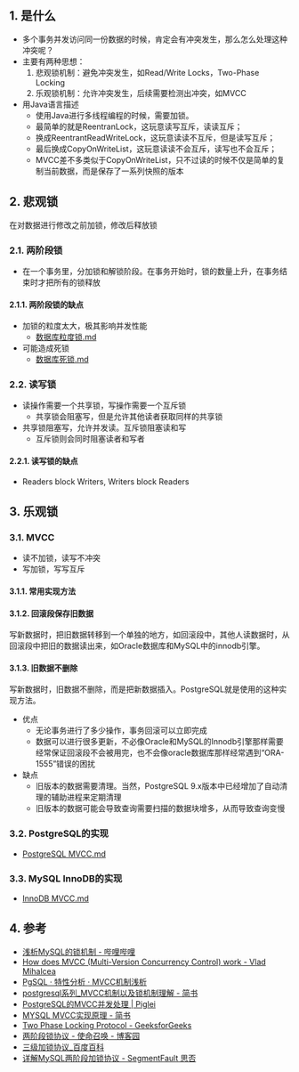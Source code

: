 
## 1. 是什么

- 多个事务并发访问同一份数据的时候，肯定会有冲突发生，那么怎么处理这种冲突呢？
- 主要有两种思想：
    1. 悲观锁机制：避免冲突发生，如Read/Write Locks，Two-Phase Locking
    2. 乐观锁机制：允许冲突发生，后续需要检测出冲突，如MVCC
- 用Java语言描述
    - 使用Java进行多线程编程的时候，需要加锁。
    - 最简单的就是ReentranLock，这玩意读写互斥，读读互斥；
    - 换成ReentrantReadWriteLock，这玩意读读不互斥，但是读写互斥；
    - 最后换成CopyOnWriteList，这玩意读读不会互斥，读写也不会互斥；
    - MVCC差不多类似于CopyOnWriteList，只不过读的时候不仅是简单的复制当前数据，而是保存了一系列快照的版本


## 2. 悲观锁

在对数据进行修改之前加锁，修改后释放锁

### 2.1. 两阶段锁
- 在一个事务里，分加锁和解锁阶段。在事务开始时，锁的数量上升，在事务结束时才把所有的锁释放

#### 2.1.1. 两阶段锁的缺点
- 加锁的粒度太大，极其影响并发性能
    - [数据库粒度锁.md](数据库粒度锁.md)
- 可能造成死锁
    - [数据库死锁.md](数据库死锁.md)


### 2.2. 读写锁
- 读操作需要一个共享锁，写操作需要一个互斥锁
    - 共享锁会阻塞写，但是允许其他读者获取同样的共享锁
- 共享锁阻塞写，允许并发读。互斥锁阻塞读和写
    - 互斥锁则会同时阻塞读者和写者
#### 2.2.1. 读写锁的缺点
- Readers  block Writers, Writers  block Readers


## 3. 乐观锁

### 3.1. MVCC
- 读不加锁，读写不冲突
- 写加锁，写写互斥


#### 3.1.1. 常用实现方法

#### 3.1.2. 回滚段保存旧数据
写新数据时，把旧数据转移到一个单独的地方，如回滚段中，其他人读数据时，从回滚段中把旧的数据读出来，如Oracle数据库和MySQL中的innodb引擎。

#### 3.1.3. 旧数据不删除
写新数据时，旧数据不删除，而是把新数据插入。PostgreSQL就是使用的这种实现方法。

- 优点
    - 无论事务进行了多少操作，事务回滚可以立即完成
    - 数据可以进行很多更新，不必像Oracle和MySQL的Innodb引擎那样需要经常保证回滚段不会被用完，也不会像oracle数据库那样经常遇到“ORA-1555”错误的困扰
- 缺点
    - 旧版本的数据需要清理。当然，PostgreSQL 9.x版本中已经增加了自动清理的辅助进程来定期清理
    - 旧版本的数据可能会导致查询需要扫描的数据块增多，从而导致查询变慢

### 3.2. PostgreSQL的实现
- [PostgreSQL MVCC.md](PostgreSQL/PostgreSQL%20MVCC.md)
### 3.3. MySQL InnoDB的实现
- [InnoDB MVCC.md](MySQL/InnoDB/InnoDB%20MVCC.md)



## 4. 参考


- [浅析MySQL的锁机制 \- 哔哩哔哩](https://www.bilibili.com/read/cv1866543/)
- [How does MVCC \(Multi\-Version Concurrency Control\) work \- Vlad Mihalcea](https://vladmihalcea.com/how-does-mvcc-multi-version-concurrency-control-work/)
- [PgSQL · 特性分析 · MVCC机制浅析](http://mysql.taobao.org/monthly/2017/10/01/)
- [postgresql系列\_MVCC机制以及锁机制理解 \- 简书](https://www.jianshu.com/p/f73b9f36e555)
- [PostgreSQL的MVCC并发处理 \| Piglei](https://www.zlovezl.cn/articles/postgresql-concurrency-with-mvcc/)
- [MYSQL MVCC实现原理 \- 简书](https://www.jianshu.com/p/f692d4f8a53e)
- [Two Phase Locking Protocol \- GeeksforGeeks](https://www.geeksforgeeks.org/two-phase-locking-protocol/)
- [两阶段锁协议 \- 使命召唤 \- 博客园](https://www.cnblogs.com/zszmhd/p/3365220.html)
- [三级加锁协议\_百度百科](https://baike.baidu.com/item/%E4%B8%89%E7%BA%A7%E5%8A%A0%E9%94%81%E5%8D%8F%E8%AE%AE/1148391#:~:text=%E4%B8%89%E7%BA%A7%E5%8A%A0%E9%94%81%E5%8D%8F%E8%AE%AE%E4%B9%9F%E7%A7%B0%E4%B8%BA%E4%B8%89%E7%BA%A7,%E5%B0%81%E9%94%81%E5%8D%8F%E8%AE%AE%EF%BC%88Locking%20Protocol%EF%BC%89%E3%80%82)
- [详解MySQL两阶段加锁协议 \- SegmentFault 思否](https://segmentfault.com/a/1190000038163191)